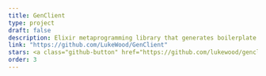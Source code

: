 ```yaml
---
title: GenClient
type: project
draft: false
description: Elixir metaprogramming library that generates boilerplate [GenServer](https://hexdocs.pm/elixir/GenServer.html) code.
link: "https://github.com/LukeWood/GenClient"
stars: <a class="github-button" href="https://github.com/lukewood/genclient" data-icon="octicon-star" data-show-count="true" aria-label="Star lukewood/genclient on GitHub">Star</a>
order: 3
---
```

